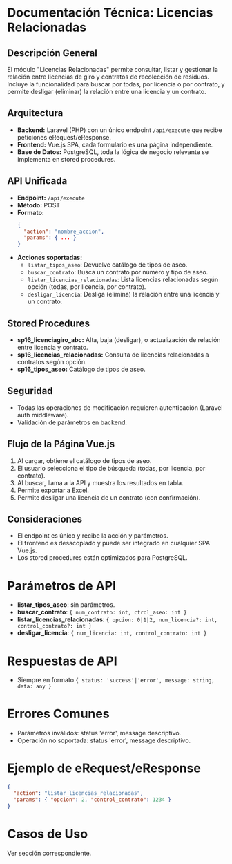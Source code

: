 # Documentación Técnica: Licencias Relacionadas

## Descripción General
El módulo "Licencias Relacionadas" permite consultar, listar y gestionar la relación entre licencias de giro y contratos de recolección de residuos. Incluye la funcionalidad para buscar por todas, por licencia o por contrato, y permite desligar (eliminar) la relación entre una licencia y un contrato.

## Arquitectura
- **Backend:** Laravel (PHP) con un único endpoint `/api/execute` que recibe peticiones eRequest/eResponse.
- **Frontend:** Vue.js SPA, cada formulario es una página independiente.
- **Base de Datos:** PostgreSQL, toda la lógica de negocio relevante se implementa en stored procedures.

## API Unificada
- **Endpoint:** `/api/execute`
- **Método:** POST
- **Formato:**
  ```json
  {
    "action": "nombre_accion",
    "params": { ... }
  }
  ```
- **Acciones soportadas:**
  - `listar_tipos_aseo`: Devuelve catálogo de tipos de aseo.
  - `buscar_contrato`: Busca un contrato por número y tipo de aseo.
  - `listar_licencias_relacionadas`: Lista licencias relacionadas según opción (todas, por licencia, por contrato).
  - `desligar_licencia`: Desliga (elimina) la relación entre una licencia y un contrato.

## Stored Procedures
- **sp16_licenciagiro_abc:** Alta, baja (desligar), o actualización de relación entre licencia y contrato.
- **sp16_licencias_relacionadas:** Consulta de licencias relacionadas a contratos según opción.
- **sp16_tipos_aseo:** Catálogo de tipos de aseo.

## Seguridad
- Todas las operaciones de modificación requieren autenticación (Laravel auth middleware).
- Validación de parámetros en backend.

## Flujo de la Página Vue.js
1. Al cargar, obtiene el catálogo de tipos de aseo.
2. El usuario selecciona el tipo de búsqueda (todas, por licencia, por contrato).
3. Al buscar, llama a la API y muestra los resultados en tabla.
4. Permite exportar a Excel.
5. Permite desligar una licencia de un contrato (con confirmación).

## Consideraciones
- El endpoint es único y recibe la acción y parámetros.
- El frontend es desacoplado y puede ser integrado en cualquier SPA Vue.js.
- Los stored procedures están optimizados para PostgreSQL.

# Parámetros de API
- **listar_tipos_aseo**: sin parámetros.
- **buscar_contrato**: `{ num_contrato: int, ctrol_aseo: int }`
- **listar_licencias_relacionadas**: `{ opcion: 0|1|2, num_licencia?: int, control_contrato?: int }`
- **desligar_licencia**: `{ num_licencia: int, control_contrato: int }`

# Respuestas de API
- Siempre en formato `{ status: 'success'|'error', message: string, data: any }`

# Errores Comunes
- Parámetros inválidos: status 'error', message descriptivo.
- Operación no soportada: status 'error', message descriptivo.

# Ejemplo de eRequest/eResponse
```json
{
  "action": "listar_licencias_relacionadas",
  "params": { "opcion": 2, "control_contrato": 1234 }
}
```

# Casos de Uso
Ver sección correspondiente.
